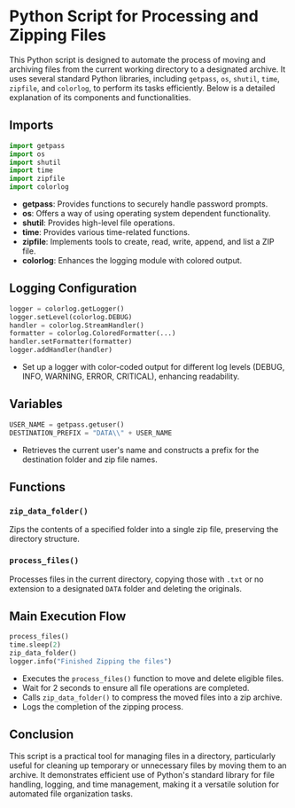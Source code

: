 # Python Script for Processing and Zipping Files

This Python script is designed to automate the process of moving and archiving files from the current working directory to a designated archive. It uses several standard Python libraries, including `getpass`, `os`, `shutil`, `time`, `zipfile`, and `colorlog`, to perform its tasks efficiently. Below is a detailed explanation of its components and functionalities.

## Imports

```python
import getpass
import os
import shutil
import time
import zipfile
import colorlog
```

- **getpass**: Provides functions to securely handle password prompts.
- **os**: Offers a way of using operating system dependent functionality.
- **shutil**: Provides high-level file operations.
- **time**: Provides various time-related functions.
- **zipfile**: Implements tools to create, read, write, append, and list a ZIP file.
- **colorlog**: Enhances the logging module with colored output.

## Logging Configuration

```python
logger = colorlog.getLogger()
logger.setLevel(colorlog.DEBUG)
handler = colorlog.StreamHandler()
formatter = colorlog.ColoredFormatter(...)
handler.setFormatter(formatter)
logger.addHandler(handler)
```

- Set up a logger with color-coded output for different log levels (DEBUG, INFO, WARNING, ERROR, CRITICAL), enhancing readability.

## Variables

```python
USER_NAME = getpass.getuser()
DESTINATION_PREFIX = "DATA\\" + USER_NAME
```

- Retrieves the current user's name and constructs a prefix for the destination folder and zip file names.

## Functions

### `zip_data_folder()`
Zips the contents of a specified folder into a single zip file, preserving the directory structure.

### `process_files()`
Processes files in the current directory, copying those with `.txt` or no extension to a designated `DATA` folder and deleting the originals.

## Main Execution Flow

```python
process_files()
time.sleep(2)
zip_data_folder()
logger.info("Finished Zipping the files")
```

- Executes the `process_files()` function to move and delete eligible files.
- Wait for 2 seconds to ensure all file operations are completed.
- Calls `zip_data_folder()` to compress the moved files into a zip archive.
- Logs the completion of the zipping process.

## Conclusion

This script is a practical tool for managing files in a directory, particularly useful for cleaning up temporary or unnecessary files by moving them to an archive. It demonstrates efficient use of Python's standard library for file handling, logging, and time management, making it a versatile solution for automated file organization tasks.